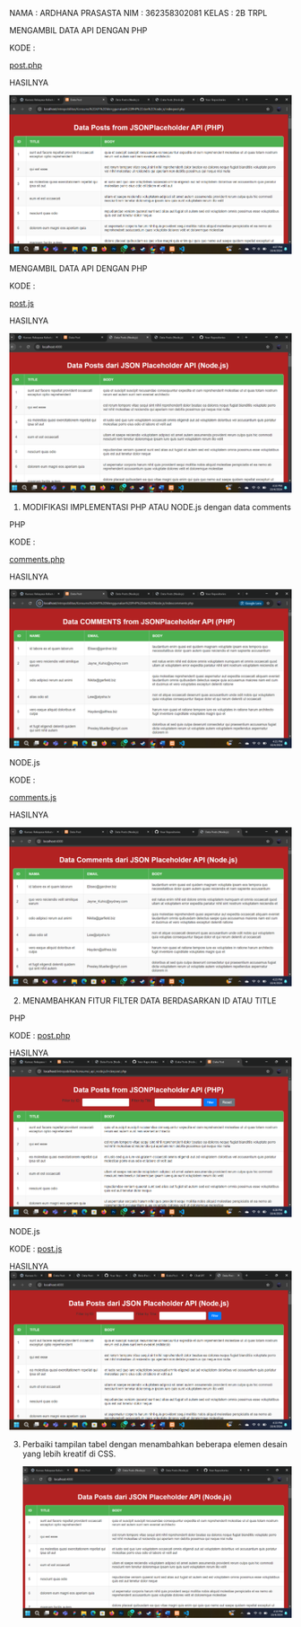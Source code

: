 NAMA    : ARDHANA PRASASTA
NIM     : 362358302081
KELAS   : 2B TRPL

MENGAMBIL DATA API DENGAN PHP

KODE : 


[post.php](indexpost.php)

HASILNYA

![alt text](/assets/image.png)

MENGAMBIL DATA API DENGAN PHP

KODE :

[post.js](indexpost.js)

HASILNYA

![alt text](/assets/image-1.png)

1. MODIFIKASI IMPLEMENTASI PHP ATAU NODE.js dengan data comments

PHP 

KODE :

[comments.php](indexcomments.php)

HASILNYA

![alt text](/assets/image-2.png)

NODE.js

KODE :

[comments.js](jsoncomments.js)

HASILNYA

![alt text](/assets/image-3.png)


2. MENAMBAHKAN FITUR FILTER DATA BERDASARKAN ID ATAU TITLE

PHP

KODE :
[post.php](indexpost.php)

HASILNYA
![alt text](/assets/image-4.png)


NODE.js

KODE :
[post.js](indexpost.js)

HASILNYA
![alt text](/assets/image-5.png)


3. 	Perbaiki tampilan tabel dengan menambahkan beberapa elemen desain yang lebih kreatif di CSS.

    ![alt text](/assets/image-1.png)













